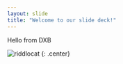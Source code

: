 ```yaml
---
layout: slide
title: "Welcome to our slide deck!"
---
```


Hello from DXB

![riddlocat](https://octodex.github.com/images/riddlocat.png)
{: .center}
